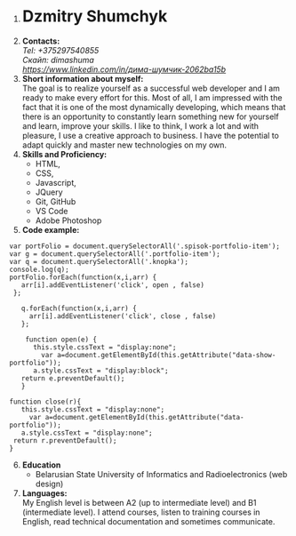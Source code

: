 1. # Dzmitry Shumchyk
2. **Contacts:**  
*Tel: +375297540855*  
*Скайп: dimashuma*  
*https://www.linkedin.com/in/дима-шумчик-2062ba15b*  
3. **Short information about myself:**  
The goal is to realize yourself as a successful web developer and I am ready to make every effort for this. Most of all, I am impressed with the fact that it is one of the most dynamically developing, which means that there is an opportunity to constantly learn something new for yourself and learn, improve your skills. I like to think, I work a lot and with pleasure, I use a creative approach to business. I have the potential to adapt quickly and master new technologies on my own.   
4.  **Skills and Proficiency:**    
      * HTML,
      * CSS,
      * Javascript,
      * JQuery 
      * Git, GitHub 
      * VS Code
      * Adobe Photoshop      
5.  **Code example:**  
```  
var portFolio = document.querySelectorAll('.spisok-portfolio-item');
var g = document.querySelectorAll('.portfolio-item');
var q = document.querySelectorAll('.knopka');
console.log(q);
portFolio.forEach(function(x,i,arr) {
   arr[i].addEventListener('click', open , false)
 };

   q.forEach(function(x,i,arr) {
     arr[i].addEventListener('click', close , false)
   };

    function open(e) {
      this.style.cssText = "display:none";
        var a=document.getElementById(this.getAttribute("data-show-portfolio"));
      a.style.cssText = "display:block";
   return e.preventDefault();
   }

function close(r){
   this.style.cssText = "display:none";
     var a=document.getElementById(this.getAttribute("data-portfolio"));
   a.style.cssText = "display:none";
 return r.preventDefault();
}
```
6. **Education**           
    * Belarusian State University of Informatics and Radioelectronics (web design)  
7. **Languages:**  
My English level is between A2 (up to intermediate level) and B1 (intermediate level). I attend courses, listen to training courses in English, read technical documentation and sometimes communicate.
